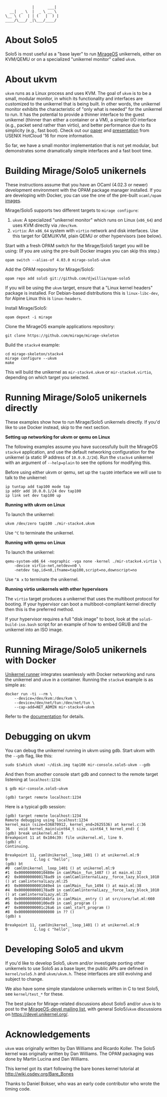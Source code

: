                 |      ___|  
      __|  _ \  |  _ \ __ \  
    \__ \ (   | | (   |  ) | 
    ____/\___/ _|\___/____/  

# About Solo5

Solo5 is most useful as a "base layer" to run
[MirageOS](https://mirage.io/) unikernels, either on KVM/QEMU or on a
specialized "unikernel monitor" called `ukvm`.

# About ukvm

`ukvm` runs as a Linux process and uses KVM.  The goal of `ukvm` is to
be a small, modular monitor, in which its functionality and interfaces
are customized to the unikernel that is being built.  In other words,
the unikernel monitor exhibits the characteristic of "only what is
needed" for the unikernel to run.  It has the potential to provide a
thinner interface to the guest unikernel (thinner than either a
container or a VM), a simpler I/O interface (e.g., packet send rather
than virtio), and better performance due to its simplicity (e.g., fast
boot). Check out our
[paper](https://www.usenix.org/system/files/conference/hotcloud16/hotcloud16_williams.pdf)
and
[presentation](https://www.usenix.org/sites/default/files/conference/protected-files/hotcloud16_slides_williams.pdf)
from USENIX HotCloud '16 for more information.

So far, we have a small monitor implementation that is not yet
modular, but demonstrates some dramatically simple interfaces and a
fast boot time.

# Building Mirage/Solo5 unikernels

These instructions assume that you have an OCaml (4.02.3 or newer)
development environment with the OPAM package manager installed. If you
are developing with Docker, you can use the one of the pre-built
`ocaml/opam` [images](https://hub.docker.com/r/ocaml/opam/).

Mirage/Solo5 supports two different targets to `mirage configure`:

1. `ukvm`: A specialized "unikernel monitor" which runs on Linux
   (`x86_64`) and uses KVM directly via `/dev/kvm`.
2. `virtio`: An `x86_64` system with `virtio` network and disk
   interfaces. Use this target for QEMU/KVM, plain QEMU or other
   hypervisors (see below).

Start with a fresh OPAM switch for the Mirage/Solo5 target you will be
using: (If you are using the pre-built Docker images you can skip this
step.)

    opam switch --alias-of 4.03.0 mirage-solo5-ukvm

Add the OPAM repository for Mirage/Solo5:

    opam repo add solo5 git://github.com/djwillia/opam-solo5

If you will be using the `ukvm` target, ensure that a "Linux kernel
headers" package is installed. For Debian-based distributions this is
`linux-libc-dev`, for Alpine Linux this is `linux-headers`.

Install Mirage/Solo5:

    opam depext -i mirage

Clone the MirageOS example applications repository:

    git clone https://github.com/mirage/mirage-skeleton

Build the `stackv4` example:

    cd mirage-skeleton/stackv4
    mirage configure --ukvm
    make

This will build the unikernel as `mir-stackv4.ukvm` or
`mir-stackv4.virtio`, depending on which target you selected.

# Running Mirage/Solo5 unikernels directly

These examples show how to run Mirage/Solo5 unikernels directly.  If
you'd like to use Docker instead, skip to the next section.

**Setting up networking for ukvm or qemu on Linux**

The following examples assume you have successfully built the MirageOS
`stackv4` application, and use the default networking configuration for
the unikernel (a static IP address of `10.0.0.2/24`). Run the `stackv4`
unikernel with an argument of `--help=plain` to see the options for
modifying this.

Before using either ukvm or qemu, set up the `tap100` interface we will
use to talk to the unikernel:

    ip tuntap add tap100 mode tap
    ip addr add 10.0.0.1/24 dev tap100
    ip link set dev tap100 up

**Running with ukvm on Linux**

To launch the unikernel:

    ukvm /dev/zero tap100 ./mir-stackv4.ukvm

Use `^C` to terminate the unikernel.

**Running with qemu on Linux**

To launch the unikernel:

    qemu-system-x86_64 -nographic -vga none -kernel ./mir-stackv4.virtio \
        -device virtio-net,netdev=n0 \
        -netdev tap,id=n0,ifname=tap100,script=no,downscript=no

Use `^A x` to terminate the unikernel.

**Running virtio unikernels with other hypervisors**

The `virtio` target produces a unikernel that uses the multiboot
protocol for booting. If your hypervisor can boot a multiboot-compliant
kernel directly then this is the preferred method.

If your hypervisor requires a full "disk image" to boot, look at the
`solo5-build-iso.bash` script for an example of how to embed GRUB and
the unikernel into an ISO image.

# Running Mirage/Solo5 unikernels with Docker

[Unikernel runner](https://github.com/mato/docker-unikernel-runner)
integrates seamlessly with Docker networking and runs the unikernel and
`ukvm` in a container. Running the `stackv4` example is as simple as:

    docker run -ti --rm \
        --device=/dev/kvm:/dev/kvm \
        --device=/dev/net/tun:/dev/net/tun \
        --cap-add=NET_ADMIN mir-stackv4-ukvm

Refer to the
[documentation](https://github.com/mato/docker-unikernel-runner/blob/master/README.md)
for details.

# Debugging on ukvm

You can debug the unikernel running in ukvm using gdb. Start
ukvm with the `--gdb` flag, like this:

    sudo $(which ukvm) ~/disk.img tap100 mir-console.solo5-ukvm --gdb

And then from another console start gdb and connect to the remote target
listening at `localhost:1234`:

    $ gdb mir-console.solo5-ukvm

    (gdb) target remote localhost:1234

Here is a typical gdb session:

    (gdb) target remote localhost:1234
    Remote debugging using localhost:1234
    kernel_main (size=536870912, kernel_end=2625536) at kernel.c:36
    36    void kernel_main(uint64_t size, uint64_t kernel_end) {
    (gdb) break unikernel.ml:9
    Breakpoint 11 at 0x104c39: file unikernel.ml, line 9.
    (gdb) c
    Continuing.

    Breakpoint 11, camlUnikernel__loop_1401 () at unikernel.ml:9
    9            C.log c "hello";
    (gdb) bt
    #0  camlUnikernel__loop_1401 () at unikernel.ml:9
    #1  0x000000000010480e in camlMain__fun_1487 () at main.ml:32
    #2  0x0000000000178ad9 in camlCamlinternalLazy__force_lazy_block_1010 () at camlinternalLazy.ml:25
    #3  0x00000000001049e4 in camlMain__fun_1494 () at main.ml:38
    #4  0x0000000000178ad9 in camlCamlinternalLazy__force_lazy_block_1010 () at camlinternalLazy.ml:25
    #5  0x0000000000104bfa in camlMain__entry () at src/core/lwt.ml:660
    #6  0x0000000000100ed9 in caml_program ()
    #7  0x00000000001c26a6 in caml_start_program ()
    #8  0x0000000000000000 in ?? ()
    (gdb) s

    Breakpoint 11, camlUnikernel__loop_1401 () at unikernel.ml:9
    9            C.log c "hello";

# Developing Solo5 and ukvm

If you'd like to develop Solo5, ukvm and/or investigate porting other
unikernels to use Solo5 as a base layer, the public APIs are defined in
`kernel/solo5.h` and `ukvm/ukvm.h`. These interfaces are still evolving
and subject to change.

We also have some simple standalone unikernels written in C to test
Solo5, see `kernel/test_*` for these.

The best place for Mirage-related discussions about Solo5 and/or
`ukvm` is to post to the [MirageOS-devel mailing list](http://lists.xenproject.org/cgi-bin/mailman/listinfo/mirageos-devel),
with general Solo5/`ukvm` discussions on <https://devel.unikernel.org/>.

# Acknowledgements

`ukvm` was originally written by Dan Williams and Ricardo Koller.  The
Solo5 kernel was originally written by Dan Williams.  The OPAM
packaging was done by Martin Lucina and Dan Williams.

This kernel got its start following the bare bones kernel tutorial at
<http://wiki.osdev.org/Bare_Bones>

Thanks to Daniel Bokser, who was an early code contributor who wrote
the timing code.
